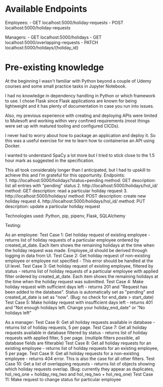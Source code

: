 # Available Endpoints

Employees: 
    - GET localhost:5000/holiday-requests
    - POST localhost:5000/holiday-requests

Managers:
    - GET localhost:5000/holidays
    - GET localhost:5000/overlapping-requests
    - PATCH localhost:5000/holidays/{holiday_id}

# Pre-existing knowledge

At the beginning I wasn't familiar with Python beyond a couple of Udemy courses and some small practice tasks in Jupyter Notebook. 

I had no knowledge in dependency handling in Python or which framework to use. I chose Flask since Flask applications are known for being lightweight and it has plenty of documentation in case you run into issues. 

Also, my previous experience with creating and deploying APIs were limited to Mulesoft and working within very confined requirements (most things were set up with matured tooling and configured CICDs). 

I never had to worry about how to package an application and deploy it. So this was a useful exercise for me to learn how to containerise an API using Docker.

I wanted to understand SpaCy a lot more but I tried to stick close to the 1.5 hour mark as suggested in the specification.

This all took considerably longer than I anticipated, but I had to upskill to achieve this and I'm grateful for this opportunity.
Endpoints:  
    1.  http://localhost:5000/holidays?status=pending
        method: GET
        description: list all entries with "pending" status
    2.  http://localhost:5000/holidays/hol_id/
        method: GET
        description: read a particular holiday request
    3.  http://localhost:5000/holidays/
        method: POST
        description: create new holiday request
    4.  http://localhost:5000/holidays/hol_id/
        method: PUT
        description: update a particular holiday request
    
    
     
Technologies used:
Python, pip, pipenv, Flask, SQLAlchemy

Testing:

As an employee:
Test Case 1: Get holiday request of existing employee - returns list of holiday requests of a particular employee ordered by created_at_date. Each item shows the remaining holidays at the time when the holiday request was made. Employee_id should be derived through logging in data from UI. 
Test Case 2: Get holiday request of non-existing employee or employee not specified - This error should be handled at the UI level. 
Test Case 3: Get holiday request of existing employee, filtered by status - returns list of holiday requests of a particular employee with applied filter ordered by created_at_date. Each item shows the remaining holidays at the time when the holiday request was submitted. 
Test Case 4: Make holiday request with sufficient days left - returns 201 and "Request has been added to the database". Status is automatically set as "pending" and created_at_date is set as "now". (Bug: no check for end_date > start_date)
Test Case 5: Make holiday request with insufficient days left - returns 401 and "Not enough holidays left. Change your holiday_end_date" or "No holidays left"

As a manager:
Test Case 6: Get all holiday requests available in database - returns list of holiday requests, 5 per page.
Test Case 7: Get all holiday requests available in database filtered by status - returns list of holiday requests with applied filter, 5 per page. (multiple filters possible, all database fields are filterable)
Test Case 8: Get all holiday requests for an existing employee - returns list of holiday requests for an existing employee, 5 per page.
Test Case 9: Get all holiday requests for a non-existing employee - returns 404 error. This is also the case for all other filters.
Test Case 10: Get a list of overlapping requests - returns list of objects showing which holiday requests overlap. (Bug: currently they appear as duplicates, hol_req_one + holiday_req_two and hol_req_two + hol_req_one)
Test Case 11: Make request to change status for particular employee


